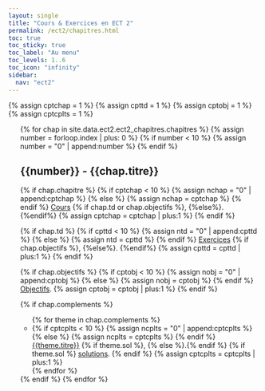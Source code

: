 ```yaml
---
layout: single
title: "Cours & Exercices en ECT 2"
permalink: /ect2/chapitres.html
toc: true
toc_sticky: true
toc_label: "Au menu"
toc_levels: 1..6
toc_icon: "infinity"
sidebar:
  nav: "ect2"
---
```


{% assign cptchap = 1 %}
{% assign cpttd = 1 %}
{% assign cptobj = 1 %}
{% assign cptcplts = 1 %}

<ul start="0" style="list-style-type:none">
{% for chap in site.data.ect2.ect2_chapitres.chapitres %}
 {% assign number = forloop.index | plus: 0 %}
 {% if number < 10 %}
  {% assign number = "0" | append:number %}
 {% endif %}

 <li>
 <h2 class="mycss" id="chap_{{number}}">{{number}} - {{chap.titre}}
 </h2>
  {% if chap.chapitre %}
   {% if cptchap < 10 %}
    {% assign nchap = "0" | append:cptchap %}
    {% else %}
    {% assign nchap = cptchap %}
   {% endif %}
   <a href="./chapitres/ect2-chap{{nchap}}.pdf">Cours</a>
   {% if chap.td or chap.objectifs %}, {%else%}. {%endif%}
   {% assign cptchap = cptchap | plus:1 %}
  {% endif %}

 {% if chap.td %}
  {% if cpttd < 10 %}
   {% assign ntd = "0" | append:cpttd %}
   {% else %}
   {% assign ntd = cpttd %}
  {% endif %}
   <a href="./exercices/ect2-exos_e{{ntd}}.pdf">Exercices</a>
   {% if chap.objectifs %}, {%else%}. {%endif%}
  {% assign cpttd = cpttd | plus:1 %}
 {% endif %}

 {% if chap.objectifs %}
  {% if cptobj < 10 %}
   {% assign nobj = "0" | append:cptobj %}
   {% else %}
   {% assign nobj = cptobj %}
  {% endif %}
 <a href="./objectifs/ect2-objectifs{{nobj}}.pdf">Objectifs</a>.
 {% assign cptobj = cptobj | plus:1 %}
 {% endif %}

 {% if chap.complements %}
 <ul>
 {% for theme in chap.complements %}
  <li>
  {% if cptcplts < 10 %}
    {% assign ncplts = "0" | append:cptcplts %}
    {% else %}
    {% assign ncplts = cptcplts %}
   {% endif %}
   <a href="./complements/ect2-cplts_e{{ncplts}}.pdf">{{theme.titre}}</a>
   {% if theme.sol %}, {% else %}.{% endif %}
   {% if theme.sol %}
    <a href="./complements/ect2-cplts_s{{ncplts}}.pdf">solutions</a>.
   {% endif %}
   {% assign cptcplts = cptcplts | plus:1 %}
  </li>
  {% endfor %}
 </ul>
 {% endif %}
{% endfor %}
